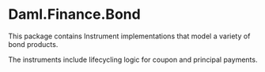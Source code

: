 # Daml.Finance.Bond

This package contains Instrument implementations that model a variety of bond products.

The instruments include lifecycling logic for coupon and principal payments.
